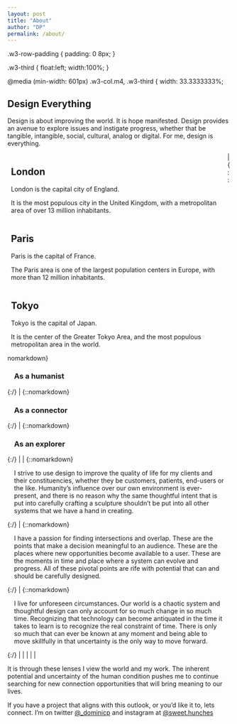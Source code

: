 ```yaml
---
layout: post
title: "About"
author: "DP"
permalink: /about/
---
```


.w3-row-padding {
  padding: 0 8px;
}

.w3-third {
  float:left;
  width:100%;
  }

  
@media (min-width: 601px)
.w3-col.m4, .w3-third {
    width: 33.3333333%;

## Design Everything

Design is about improving the world. It is hope manifested. Design provides an avenue to explore issues and instigate progress, whether that be tangible, intangible, social, cultural, analog or digital. For me, design is everything.

<div style="padding: 0 8px;">
  <div style="float: left; width:100%;">
    <h2>London</h2>
    <p>London is the capital city of England.</p>
    <p>It is the most populous city in the United Kingdom,
    with a metropolitan area of over 13 million inhabitants.</p>
  </div>

  <div style="float: left; width:100%;">
    <h2>Paris</h2>
    <p>Paris is the capital of France.</p> 
    <p>The Paris area is one of the largest population centers in Europe,
    with more than 12 million inhabitants.</p>
  </div>

  <div style="float: left; width:100%;">
    <h2>Tokyo</h2>
    <p>Tokyo is the capital of Japan.</p>
    <p>It is the center of the Greater Tokyo Area,
    and the most populous metropolitan area in the world.</p>
  </div>
</div>
 
| {::nomarkdown} <h3 style=" padding-left: 15px; padding-right: 15px;"> As a humanist </h3> {:/} | {::nomarkdown} <h3 style=" padding-left: 15px; padding-right: 15px;"> As a connector </h3> {:/} | {::nomarkdown} <h3 style=" padding-left: 15px; padding-right: 15px;"> As an explorer </h3> {:/} |
| {::nomarkdown} <p style="text-align:left; padding-left: 15px; padding-right: 15px;"> I strive to use design to improve the quality of life for my clients and their constituencies, whether they be customers, patients, end-users or the like. Humanity’s influence over our own environment is ever-present, and there is no reason why the same thoughtful intent that is put into carefully crafting a sculpture shouldn’t be put into all other systems that we have a hand in creating. </p> {:/} | {::nomarkdown} <p style="text-align:left; padding-left: 15px; padding-right: 15px;"> I have a passion for finding intersections and overlap. These are the points that make a decision meaningful to an audience. These are the places where new opportunities become available to a user. These are the moments in time and place where a system can evolve and progress. All of these pivotal points are rife with potential that can and should be carefully designed. </p> {:/} | {::nomarkdown} <p style="text-align:left; padding-left: 15px; padding-right: 15px;"> I live for unforeseen circumstances. Our world is a chaotic system and thoughtful design can only account for so much change in so much time. Recognizing that technology can become antiquated in the time it takes to learn is to recognize the real constraint of time. There is only so much that can ever be known at any moment and being able to move skillfully in that uncertainty is the only way to move forward. </p> {:/} |
| | | |

It is through these lenses I view the world and my work. The inherent potential and uncertainty of the human condition pushes me to continue searching for new connection opportunities that will bring meaning to our lives. 

If you have a project that aligns with this outlook, or you’d like it to, lets connect. I’m on twitter [@_dominicp](https://twitter.com/_dominicp "twitter link") and instagram at [@sweet.hunches](https://www.instagram.com/sweet.hunches/ "instagram link")
